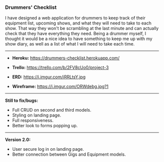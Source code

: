 ### Drummers' Checklist

I have designed a web application for drummers to keep track of their equipment list, upcoming shows, and what they will need to take to each show. That way they won't be scrambling at the last minute and can actually check that they have everything they need. Being a drummer myself, I thought it would be a nice idea to have something to keep me up with my show diary, as well as a list of what I will need to take each time.

---

* __Heroku:__ https://drummers-checklist.herokuapp.com/

* __Trello:__ https://trello.com/b/2FV8cUo0/project-3

* __ERD:__ https://i.imgur.com/iRRLtsY.jpg

* __Wireframe:__ https://i.imgur.com/ORWdebg.jpg?1

---

__Still to fix/bugs:__
- Full CRUD on second and third models. 
- Styling on landing page.
- Full responsiveness.
- Better look to forms popping up.

---

__Version 2.0:__
- User secure log in on landing page.
- Better connection between Gigs and Equipment models.

